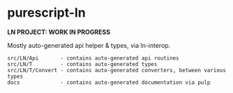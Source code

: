 # purescript-ln

**LN PROJECT: WORK IN PROGRESS**

Mostly auto-generated api helper & types, via ln-interop.

```
src/LN/Api       - contains auto-generated api routines
src/LN/T         - contains auto-generated types
src/LN/T/Convert - contains auto-generated converters, between various types
docs             - contains auto-generated documentation via pulp
```
